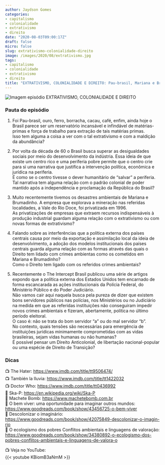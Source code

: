 ```yaml
---
author: Jaydson Gomes
categories:
- capitalismo
- colonialidade
- extrativismo
- direito
date: "2020-08-03T09:00:17Z"
draft: false
micro: false
slug: extrativismo-colonialidade-direito
image: /images/2020/08/extrativismo.jpg
tags:
- capitalismo
- colonialidade
- extrativismo
- direito
title: "EXTRATIVISMO, COLONIALIDADE E DIREITO: Pau-brasil, Mariana e Brumadinho - ep 10"
---
```

![Imagem episódio EXTRATIVISMO, COLONIALIDADE E DIREITO](/images/2020/extrativismo.jpg)  

### Pauta do episódio

1) Foi Pau-brasil, ouro, ferro, borracha, cacau, café, enfim, ainda hoje o Brasil parece ser um reservatório incansável e infindável de matérias-primas e força de trabalho para extração de tais matérias primas.  
Isso tem alguma a coisa a ver com o tal extrativismo e com a maldição da abundância?  

2) Por volta da década de 60 o Brasil busca superar as desigualdades sociais por meio do desenvolvimento da indústria. Essa ideia de que existe um centro
rico e uma periferia pobre permite que o centro crie para si uma narrativa que justifica a intervenção política, econômica e jurídica na periferia.  
É como se o centro tivesse o dever humanitário de “salvar” a periferia. Tal narrativa tem alguma relação com o padrão colonial de poder mantido após a
independência e proclamação da República do Brasil?  

3) Muito recentemente tivemos os desastres ambientais de Mariana e Brumadinho. A empresa que explorava a mineração nas referidas localidades, a Vale do Rio Doce, foi privatizada em 1996.  
As privatizações de empresas que extraem recursos indispensáveis à produção industrial guardam alguma relação com o extrativismo ou com novas formas de
extrativismo?

4) Falando sobre as interferências que a política externa dos países centrais causa por meio da exportação e assimilação local da ideia de
desenvolvimento, a adoção dos modelos institucionais dos países centrais guarda alguma relação com as formas através das quais o Direito tem lidado com crimes ambientas como os cometidos em Mariana e Brumadinho?  
Como o Direito tem ligado com os referidos crimes ambientais?  

5) Recentemente o The Intercept Brasil publicou uma série de artigos expondo que a política externa dos Estados Unidos tem encarnado de forma escancarada as ações institucionais da Polícia Federal, do Ministério Público e do Poder Judiciário.  
Não vamos cair aqui naquela busca pela pureza de dizer que existem bons servidores públicos nas polícias, nos Ministérios ou no Judiciário na medida em que as referidas instituições não conseguiram impedir novos crimes ambientais e fizeram, abertamente, política no último período eleitoral.  
O caso é: não se trata do bom servidor “a” ou do mal servidor “b”.  
No contexto, quais tensões são necessárias para emergência de instituições jurídicas minimamente comprometidas com as vidas brasileiras, sejam vidas humanas ou não humanas?  
É possível pensar um Direito Anticolonial, de libertação nacional-popular ou uma espécie de Direito de Transição?

### Dicas  
📺 The Hater: https://www.imdb.com/title/tt9506474/  
📺 También la lluvia: https://www.imdb.com/title/tt1422032  
📺 Doctor Who: https://www.imdb.com/title/tt0436992  
🎵 Ska-P: https://en.wikipedia.org/wiki/Ska-P  
🎵 Machete Bomb: https://www.machetebomb.com.br  
📙 O bem viver: uma oportunidade para imaginar outros mundos: https://www.goodreads.com/book/show/43456725-o-bem-viver  
📙 Descolonizar o imaginário: https://www.goodreads.com/book/show/42075849-descolonizar-o-imagin-rio  
📙 O ecologismo dos pobres Conflitos ambientais e linguagens de valoração: https://www.goodreads.com/book/show/34380892-o-ecologismo-dos-pobres-conflitos-ambientais-e-linguagens-de-valora-o 

📺 Veja no YouTube:  
{{< youtube KBiomB3aNmM >}}